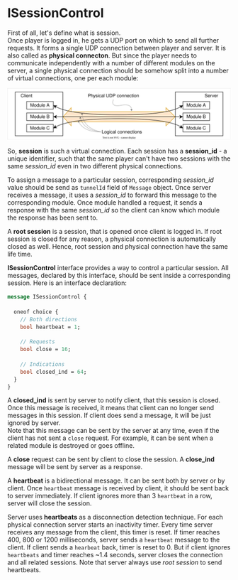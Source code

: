 
# ISessionControl
First of all, let's define what is session.  
Once player is logged in, he gets a UDP port on which to send all further requests. It forms a single UDP connection between player and server. It is also called as **physical connecton**. But since the player needs to communicate independently with a number of different modules on the server, a single physical connection should be somehow split into a number of virtual connections, one per each module:  

<img src="./ISessionControl/fig1.svg" alt="virtual_connections" width="800" class="center"/>

So, **session** is such a virtual connection. Each session has a **session_id** - a unique identifier, such that the same player can't have two sessions with the same *session_id* even in two different physical connections.

To assign a message to a particular session, corresponding *session_id* value should be send as `tunnelId` field of `Message` object. Once server receives a message, it uses a *session_id* to forward this message to the corresponding module. Once module handled a request, it sends a response with the same *session_id* so the client can know which module the response has been sent to.

A **root session** is a session, that is opened once client is logged in. If root session is closed for any reason, a physical connection is automatically closed as well. Hence, root session and physical connection have the same life time.

**ISessionControl** interface provides a way to control a particular session. All messages, declared by this interface, should be sent inside a corresponding session. Here is an interface declaration:
```protobuf
message ISessionControl {

  oneof choice {
    // Both directions
    bool heartbeat = 1;

    // Requests
    bool close = 16;
    
    // Indications
    bool closed_ind = 64;
  }
}
```

A **closed_ind** is sent by server to notify client, that this session is closed. Once this message is received, it means that client can no longer send messages in this session. If client does send a message, it will be just ignored by server.  
Note that this message can be sent by the server at any time, even if the client has not sent a `close` request. For example, it can be sent when a related module is destroyed or goes offline.

A **close** request can be sent by client to close the session. A **close_ind** message will be sent by server as a response.

A **heartbeat** is a bidirectional message. It can be sent both by server or by client. Once `heartbeat` message is received by client, it should be sent back to server immediately. If client ignores more than 3 `heartbeat` in a row, server will close the session.

Server uses **heartbeats** as a disconnection detection technique. For each physical connection server starts an inactivity timer. Every time server receives any message from the client, this timer is reset. If timer reaches 400, 800 or 1200 milliseconds, server sends a `heartbeat` message to the client. If client sends a `hearbeat` back, timer is reset to 0. But if client ignores `heartbeats` and timer reaches ~1.4 seconds, server closes the connection and all related sessions. Note that server always use *root session* to send heartbeats.
